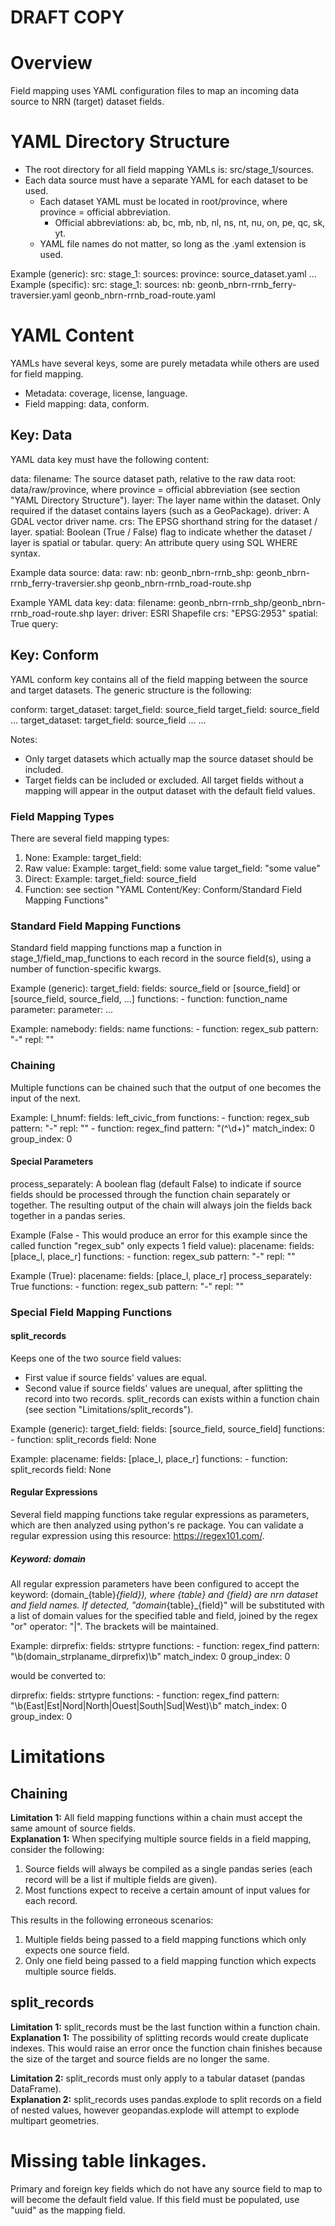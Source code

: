 # DRAFT COPY

# Overview
Field mapping uses YAML configuration files to map an incoming data source to NRN (target) dataset fields.

# YAML Directory Structure
- The root directory for all field mapping YAMLs is: src/stage_1/sources.
- Each data source must have a separate YAML for each dataset to be used.
    - Each dataset YAML must be located in root/province, where province = official abbreviation.
      - Official abbreviations: ab, bc, mb, nb, nl, ns, nt, nu, on, pe, qc, sk, yt.
    - YAML file names do not matter, so long as the .yaml extension is used.

Example (generic):
  src:
    stage_1:
      sources:
        province:
          source_dataset.yaml
          ...
Example (specific):
  src:
    stage_1:
      sources:
        nb:
          geonb_nbrn-rrnb_ferry-traversier.yaml
          geonb_nbrn-rrnb_road-route.yaml

# YAML Content
YAMLs have several keys, some are purely metadata while others are used for field mapping.
- Metadata: coverage, license, language.
- Field mapping: data, conform.

## Key: Data
YAML data key must have the following content:

data:
  filename: The source dataset path, relative to the raw data root: data/raw/province, where province = official abbreviation (see section "YAML Directory Structure").
  layer: The layer name within the dataset. Only required if the dataset contains layers (such as a GeoPackage).
  driver: A GDAL vector driver name.
  crs: The EPSG shorthand string for the dataset / layer.
  spatial: Boolean (True / False) flag to indicate whether the dataset / layer is spatial or tabular.
  query: An attribute query using SQL WHERE syntax.

Example data source:
  data:
    raw:
      nb:
        geonb_nbrn-rrnb_shp:
          geonb_nbrn-rrnb_ferry-traversier.shp
          geonb_nbrn-rrnb_road-route.shp

Example YAML data key:
  data:
    filename: geonb_nbrn-rrnb_shp/geonb_nbrn-rrnb_road-route.shp
    layer:
    driver: ESRI Shapefile
    crs: "EPSG:2953"
    spatial: True
    query:

## Key: Conform
YAML conform key contains all of the field mapping between the source and target datasets. The generic structure is the following:

conform:
  target_dataset:
    target_field: source_field
    target_field: source_field
    ...
  target_dataset:
    target_field: source_field
    ...
  ...

Notes:
- Only target datasets which actually map the source dataset should be included.
- Target fields can be included or excluded. All target fields without a mapping will appear in the output dataset with the default field values.

### Field Mapping Types
There are several field mapping types:
1. None:
  Example:
    target_field:
2. Raw value:
  Example:
    target_field: some value
    target_field: "some value"
3. Direct:
  Example:
    target_field: source_field
4. Function: see section "YAML Content/Key: Conform/Standard Field Mapping Functions"

### Standard Field Mapping Functions
Standard field mapping functions map a function in stage_1/field_map_functions to each record in the source field(s), using a number of function-specific kwargs.

Example (generic):
  target_field:
    fields: source_field or [source_field] or [source_field, source_field, ...]
    functions:
      - function: function_name
        parameter:
        parameter:
        ...

Example:
  namebody:
    fields: name
    functions:
      - function: regex_sub
        pattern: "-"
        repl: ""

### Chaining
Multiple functions can be chained such that the output of one becomes the input of the next.

Example:
  l_hnumf:
    fields: left_civic_from
    functions:
      - function: regex_sub
        pattern: "-"
        repl: ""
      - function: regex_find
        pattern: "(^\\d+)"
        match_index: 0
        group_index: 0

#### Special Parameters
process_separately: A boolean flag (default False) to indicate if source fields should be processed through the function chain separately or together.
                    The resulting output of the chain will always join the fields back together in a pandas series.

Example (False - This would produce an error for this example since the called function "regex_sub" only expects 1 field value):
  placename:
    fields: [place_l, place_r]
    functions:
      - function: regex_sub
        pattern: "-"
        repl: ""

Example (True):
  placename:
    fields: [place_l, place_r]
    process_separately: True
    functions:
      - function: regex_sub
        pattern: "-"
        repl: ""

### Special Field Mapping Functions

#### split_records
Keeps one of the two source field values:
- First value if source fields' values are equal.
- Second value if source fields' values are unequal, after splitting the record into two records.
split_records can exists within a function chain (see section "Limitations/split_records").

Example (generic):
  target_field:
    fields: [source_field, source_field]
    functions:
      - function: split_records
        field: None

Example:
  placename:
    fields: [place_l, place_r]
    functions:
      - function: split_records
        field: None

#### Regular Expressions
Several field mapping functions take regular expressions as parameters, which are then analyzed using python's re package.
You can validate a regular expression using this resource: https://regex101.com/.

##### Keyword: domain
All regular expression parameters have been configured to accept the keyword: (domain_{table}_{field}), where {table} and {field} are nrn dataset and field names.
If detected, "domain_{table}_{field}" will be substituted with a list of domain values for the specified table and field, joined by the regex "or" operator: "|". The brackets will be maintained.

Example:
  dirprefix:
    fields: strtypre
    functions:
      - function: regex_find
        pattern: "\\b(domain_strplaname_dirprefix)\\b"
        match_index: 0
        group_index: 0

  would be converted to:

  dirprefix:
    fields: strtypre
    functions:
      - function: regex_find
        pattern: "\\b(East|Est|Nord|North|Ouest|South|Sud|West)\\b"
        match_index: 0
        group_index: 0

# Limitations

## Chaining
**Limitation 1:** All field mapping functions within a chain must accept the same amount of source fields.  
**Explanation 1:** When specifying multiple source fields in a field mapping, consider the following:
1. Source fields will always be compiled as a single pandas series (each record will be a list if multiple fields are given).
2. Most functions expect to receive a certain amount of input values for each record.

This results in the following erroneous scenarios:
1. Multiple fields being passed to a field mapping functions which only expects one source field.
2. Only one field being passed to a field mapping function which expects multiple source fields.

## split_records
**Limitation 1:** split_records must be the last function within a function chain.  
**Explanation 1:** The possibility of splitting records would create duplicate indexes. This would raise an error once the function chain finishes because the size of the target and source fields are no longer the same.

**Limitation 2:** split_records must only apply to a tabular dataset (pandas DataFrame).  
**Explanation 2:** split_records uses pandas.explode to split records on a field of nested values, however geopandas.explode will attempt to explode multipart geometries.

# Missing table linkages.
Primary and foreign key fields which do not have any source field to map to will become the default field value. If this field must be populated, use "uuid" as the mapping field.
